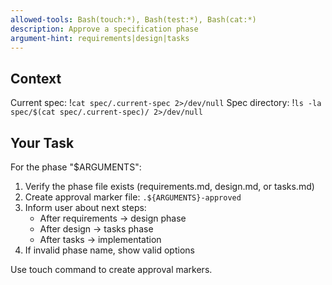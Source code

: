 ```yaml
---
allowed-tools: Bash(touch:*), Bash(test:*), Bash(cat:*)
description: Approve a specification phase
argument-hint: requirements|design|tasks
---
```


## Context

Current spec: !`cat spec/.current-spec 2>/dev/null`
Spec directory: !`ls -la spec/$(cat spec/.current-spec)/ 2>/dev/null`

## Your Task

For the phase "$ARGUMENTS":

1. Verify the phase file exists (requirements.md, design.md, or tasks.md)
2. Create approval marker file: `.${ARGUMENTS}-approved`
3. Inform user about next steps:
   - After requirements → design phase
   - After design → tasks phase
   - After tasks → implementation
4. If invalid phase name, show valid options

Use touch command to create approval markers.